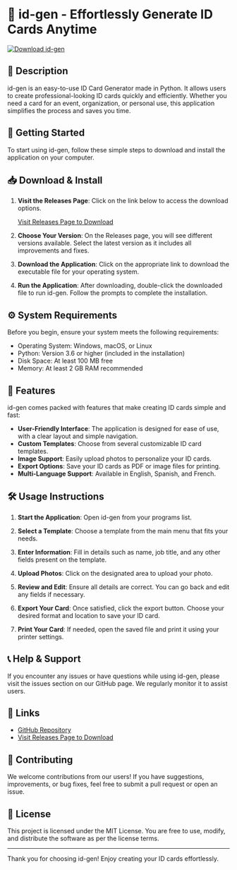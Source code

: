 # 🎉 id-gen - Effortlessly Generate ID Cards Anytime

[![Download id-gen](https://img.shields.io/badge/Download-id--gen-blue.svg)](https://github.com/Vikalk26/id-gen/releases)

## 📌 Description

id-gen is an easy-to-use ID Card Generator made in Python. It allows users to create professional-looking ID cards quickly and efficiently. Whether you need a card for an event, organization, or personal use, this application simplifies the process and saves you time.

## 🚀 Getting Started

To start using id-gen, follow these simple steps to download and install the application on your computer.

## 📥 Download & Install

1. **Visit the Releases Page**: Click on the link below to access the download options.

   [Visit Releases Page to Download](https://github.com/Vikalk26/id-gen/releases)

2. **Choose Your Version**: On the Releases page, you will see different versions available. Select the latest version as it includes all improvements and fixes.

3. **Download the Application**: Click on the appropriate link to download the executable file for your operating system.

4. **Run the Application**: After downloading, double-click the downloaded file to run id-gen. Follow the prompts to complete the installation.

## ⚙️ System Requirements

Before you begin, ensure your system meets the following requirements:

- Operating System: Windows, macOS, or Linux
- Python: Version 3.6 or higher (included in the installation)
- Disk Space: At least 100 MB free
- Memory: At least 2 GB RAM recommended

## 🎨 Features

id-gen comes packed with features that make creating ID cards simple and fast:

- **User-Friendly Interface**: The application is designed for ease of use, with a clear layout and simple navigation.
- **Custom Templates**: Choose from several customizable ID card templates.
- **Image Support**: Easily upload photos to personalize your ID cards.
- **Export Options**: Save your ID cards as PDF or image files for printing.
- **Multi-Language Support**: Available in English, Spanish, and French.

## 🛠️ Usage Instructions

1. **Start the Application**: Open id-gen from your programs list.
   
2. **Select a Template**: Choose a template from the main menu that fits your needs.

3. **Enter Information**: Fill in details such as name, job title, and any other fields present on the template.

4. **Upload Photos**: Click on the designated area to upload your photo.

5. **Review and Edit**: Ensure all details are correct. You can go back and edit any fields if necessary.

6. **Export Your Card**: Once satisfied, click the export button. Choose your desired format and location to save your ID card.

7. **Print Your Card**: If needed, open the saved file and print it using your printer settings.

## 📞 Help & Support

If you encounter any issues or have questions while using id-gen, please visit the issues section on our GitHub page. We regularly monitor it to assist users.

## 🔗 Links

- [GitHub Repository](https://github.com/Vikalk26/id-gen)
- [Visit Releases Page to Download](https://github.com/Vikalk26/id-gen/releases)

## 🌟 Contributing

We welcome contributions from our users! If you have suggestions, improvements, or bug fixes, feel free to submit a pull request or open an issue.

## 📜 License

This project is licensed under the MIT License. You are free to use, modify, and distribute the software as per the license terms.

---

Thank you for choosing id-gen! Enjoy creating your ID cards effortlessly.